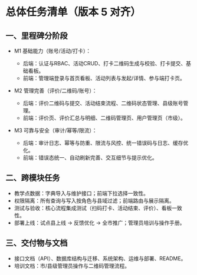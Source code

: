 # 总体任务清单（版本 5 对齐）

## 一、里程碑分阶段

- M1 基础能力（账号/活动/打卡）：
  - 后端：认证与RBAC、活动CRUD、打卡二维码生成与校验、打卡提交、基础看板。
  - 前端：管理端登录与首页看板、活动列表与发起/详情、参与端打卡页。

- M2 管理完善（评价/二维码/账号）：
  - 后端：评价二维码与提交、活动结束流程、二维码状态管理、县级账号管理。
  - 前端：评价页、评价汇总与明细、二维码管理页、用户管理页（市级）。

- M3 可靠与安全（审计/幂等/限流）：
  - 后端：审计日志、幂等与防重、限流与风控、统一错误码与日志、缓存优化。
  - 前端：错误态统一、自动刷新完善、交互细节与提示优化。

## 二、跨模块任务

- 教学点数据：字典导入与维护接口；前端下拉选择一致性。
- 权限隔离：所有查询与写入按角色与县域过滤；前端路由与展示隔离。
- 测试与验收：核心流程集成测试（扫码打卡、活动结束、评价）、看板一致性。
- 部署上线：试点县上线 → 反馈优化 → 全市推广；管理员培训与操作手册。

## 三、交付物与文档

- 接口文档（API）、数据库结构与迁移、系统架构、运维与部署、README。
- 培训文档：市/县级管理员操作与二维码管理流程。
